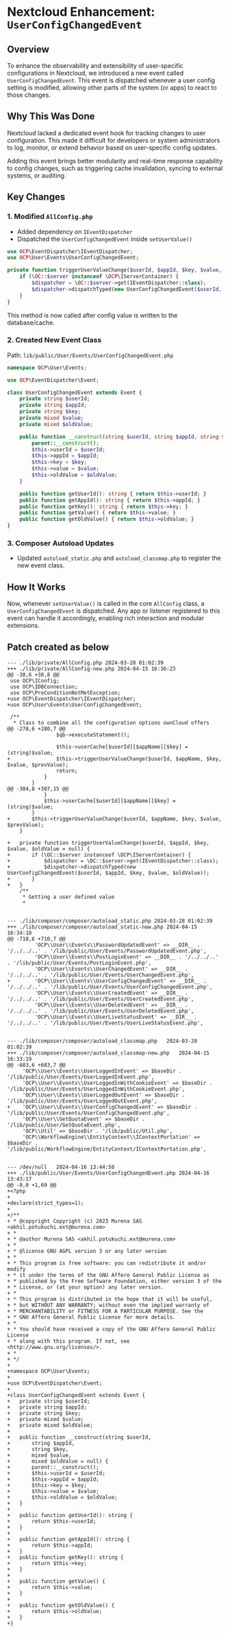 # Nextcloud Enhancement: `UserConfigChangedEvent`

## Overview

To enhance the observability and extensibility of user-specific configurations in Nextcloud, we introduced a new event called `UserConfigChangedEvent`. This event is dispatched whenever a user config setting is modified, allowing other parts of the system (or apps) to react to those changes.

## Why This Was Done

Nextcloud lacked a dedicated event hook for tracking changes to user configuration. This made it difficult for developers or system administrators to log, monitor, or extend behavior based on user-specific config updates.

Adding this event brings better modularity and real-time response capability to config changes, such as triggering cache invalidation, syncing to external systems, or auditing.

## Key Changes

### 1. Modified `AllConfig.php`

* Added dependency on `IEventDispatcher`
* Dispatched the `UserConfigChangedEvent` inside `setUserValue()`

```php
use OCP\EventDispatcher\IEventDispatcher;
use OCP\User\Events\UserConfigChangedEvent;

private function triggerUserValueChange($userId, $appId, $key, $value, $oldValue = null) {
    if (\OC::$server instanceof \OCP\IServerContainer) {
        $dispatcher = \OC::$server->get(IEventDispatcher::class);
        $dispatcher->dispatchTyped(new UserConfigChangedEvent($userId, $appId, $key, $value, $oldValue));
    }
}
```

This method is now called after config value is written to the database/cache.

### 2. Created New Event Class

Path: `lib/public/User/Events/UserConfigChangedEvent.php`

```php
namespace OCP\User\Events;

use OCP\EventDispatcher\Event;

class UserConfigChangedEvent extends Event {
    private string $userId;
    private string $appId;
    private string $key;
    private mixed $value;
    private mixed $oldValue;

    public function __construct(string $userId, string $appId, string $key, mixed $value, mixed $oldValue = null) {
        parent::__construct();
        $this->userId = $userId;
        $this->appId = $appId;
        $this->key = $key;
        $this->value = $value;
        $this->oldValue = $oldValue;
    }

    public function getUserId(): string { return $this->userId; }
    public function getAppId(): string { return $this->appId; }
    public function getKey(): string { return $this->key; }
    public function getValue() { return $this->value; }
    public function getOldValue() { return $this->oldValue; }
}
```

### 3. Composer Autoload Updates

* Updated `autoload_static.php` and `autoload_classmap.php` to register the new event class.

## How It Works

Now, whenever `setUserValue()` is called in the core `AllConfig` class, a `UserConfigChangedEvent` is dispatched. Any app or listener registered to this event can handle it accordingly, enabling rich interaction and modular extensions.


## Patch created as below

```
--- ./lib/private/AllConfig.php	2024-03-28 01:02:39
+++ ./lib/private/AllConfig-new.php	2024-04-15 16:36:23
@@ -38,6 +38,8 @@
 use OCP\IConfig;
 use OCP\IDBConnection;
 use OCP\PreConditionNotMetException;
+use OCP\EventDispatcher\IEventDispatcher;
+use OCP\User\Events\UserConfigChangedEvent;
 
 /**
  * Class to combine all the configuration options ownCloud offers
@@ -278,6 +280,7 @@
 				$qb->executeStatement();
 
 				$this->userCache[$userId][$appName][$key] = (string)$value;
+				$this->triggerUserValueChange($userId, $appName, $key, $value, $prevValue);
 				return;
 			}
 		}
@@ -304,8 +307,15 @@
 			}
 			$this->userCache[$userId][$appName][$key] = (string)$value;
 		}
+		$this->triggerUserValueChange($userId, $appName, $key, $value, $prevValue);
 	}
 
+	private function triggerUserValueChange($userId, $appId, $key, $value, $oldValue = null) {
+		if (\OC::$server instanceof \OCP\IServerContainer) {
+			$dispatcher = \OC::$server->get(IEventDispatcher::class);
+			$dispatcher->dispatchTyped(new UserConfigChangedEvent($userId, $appId, $key, $value, $oldValue));
+		}
+	}
 	/**
 	 * Getting a user defined value
 	 *


--- ./lib/composer/composer/autoload_static.php	2024-03-28 01:02:39
+++ ./lib/composer/composer/autoload_static-new.php	2024-04-15 16:34:18
@@ -710,6 +710,7 @@
         'OCP\\User\\Events\\PasswordUpdatedEvent' => __DIR__ . '/../../..' . '/lib/public/User/Events/PasswordUpdatedEvent.php',
         'OCP\\User\\Events\\PostLoginEvent' => __DIR__ . '/../../..' . '/lib/public/User/Events/PostLoginEvent.php',
         'OCP\\User\\Events\\UserChangedEvent' => __DIR__ . '/../../..' . '/lib/public/User/Events/UserChangedEvent.php',
+        'OCP\\User\\Events\\UserConfigChangedEvent' => __DIR__ . '/../../..' . '/lib/public/User/Events/UserConfigChangedEvent.php',
         'OCP\\User\\Events\\UserCreatedEvent' => __DIR__ . '/../../..' . '/lib/public/User/Events/UserCreatedEvent.php',
         'OCP\\User\\Events\\UserDeletedEvent' => __DIR__ . '/../../..' . '/lib/public/User/Events/UserDeletedEvent.php',
         'OCP\\User\\Events\\UserLiveStatusEvent' => __DIR__ . '/../../..' . '/lib/public/User/Events/UserLiveStatusEvent.php',


--- ./lib/composer/composer/autoload_classmap.php	2024-03-28 01:02:39
+++ ./lib/composer/composer/autoload_classmap-new.php	2024-04-15 16:33:19
@@ -683,6 +683,7 @@
     'OCP\\User\\Events\\UserLoggedInEvent' => $baseDir . '/lib/public/User/Events/UserLoggedInEvent.php',
     'OCP\\User\\Events\\UserLoggedInWithCookieEvent' => $baseDir . '/lib/public/User/Events/UserLoggedInWithCookieEvent.php',
     'OCP\\User\\Events\\UserLoggedOutEvent' => $baseDir . '/lib/public/User/Events/UserLoggedOutEvent.php',
+    'OCP\\User\\Events\\UserConfigChangedEvent' => $baseDir . '/lib/public/User/Events/UserConfigChangedEvent.php',
     'OCP\\User\\GetQuotaEvent' => $baseDir . '/lib/public/User/GetQuotaEvent.php',
     'OCP\\Util' => $baseDir . '/lib/public/Util.php',
     'OCP\\WorkflowEngine\\EntityContext\\IContextPortation' => $baseDir . '/lib/public/WorkflowEngine/EntityContext/IContextPortation.php',


--- /dev/null	2024-04-16 13:44:50
+++ ./lib/public/User/Events/UserConfigChangedEvent.php	2024-04-16 13:43:17
@@ -0,0 +1,69 @@
+<?php
+
+declare(strict_types=1);
+
+/**
+ * @copyright Copyright (c) 2023 Murena SAS <akhil.potukuchi.ext@murena.com>
+ *
+ * @author Murena SAS <akhil.potukuchi.ext@murena.com>
+ *
+ * @license GNU AGPL version 3 or any later version
+ *
+ * This program is free software: you can redistribute it and/or modify
+ * it under the terms of the GNU Affero General Public License as
+ * published by the Free Software Foundation, either version 3 of the
+ * License, or (at your option) any later version.
+ *
+ * This program is distributed in the hope that it will be useful,
+ * but WITHOUT ANY WARRANTY; without even the implied warranty of
+ * MERCHANTABILITY or FITNESS FOR A PARTICULAR PURPOSE. See the
+ * GNU Affero General Public License for more details.
+ *
+ * You should have received a copy of the GNU Affero General Public License
+ * along with this program. If not, see <http://www.gnu.org/licenses/>.
+ *
+ */
+
+namespace OCP\User\Events;
+
+use OCP\EventDispatcher\Event;
+
+class UserConfigChangedEvent extends Event {
+	private string $userId;
+	private string $appId;
+	private string $key;
+	private mixed $value;
+	private mixed $oldValue;
+
+	public function __construct(string $userId,
+		string $appId,
+		string $key,
+		mixed $value,
+		mixed $oldValue = null) {
+		parent::__construct();
+		$this->userId = $userId;
+		$this->appId = $appId;
+		$this->key = $key;
+		$this->value = $value;
+		$this->oldValue = $oldValue;
+	}
+
+	public function getUserId(): string {
+		return $this->userId;
+	}
+
+	public function getAppId(): string {
+		return $this->appId;
+	}
+	public function getKey(): string {
+		return $this->key;
+	}
+
+	public function getValue() {
+		return $this->value;
+	}
+
+	public function getOldValue() {
+		return $this->oldValue;
+	}
+}

```
